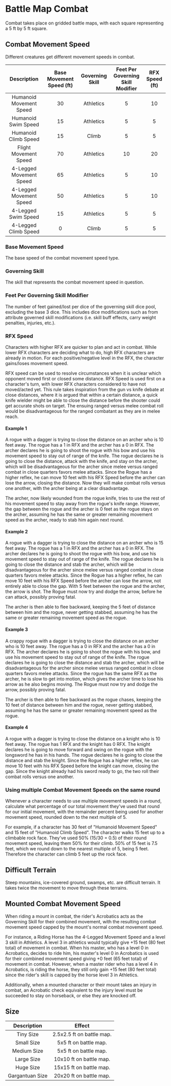 # Battle Map Combat

Combat takes place on gridded battle maps, with each square representing a 5 ft by 5 ft square.

## Combat Movement Speed

Different creatures get different movement speeds in combat.

|         Description          | Base Movement Speed (ft) | Governing Skill | Feet Per Governing<br />Skill Modifier | RFX Speed (ft) |
| :--------------------------: | :----------------------: | :-------------: | :------------------------------------: | :------------: |
|   Humanoid Movement Speed    |            30            |    Athletics    |                   5                    |       10       |
|     Humanoid Swim Speed      |            15            |    Athletics    |                   5                    |       5        |
|     Humanoid Climb Speed     |            15            |      Climb      |                   5                    |       5        |
|    Flight Movement Speed     |            70            |    Athletics    |                   10                   |       20       |
| 4-Legged Movement Speed |            65            |    Athletics    |                   5                    |       10       |
|   4-Legged Movement Speed    |            50            |    Athletics    |                   5                    |       10       |
|     4-Legged Swim Speed      |            15            |    Athletics    |                   5                    |       5        |
|     4-Legged Climb Speed     |            0             |      Climb      |                   5                    |       5        |

### Base Movement Speed

The base speed of the combat movement speed type.

### Governing Skill

The skill that represents the combat movement speed in question.

### Feet Per Governing Skill Modifier

The number of feet gained/lost per dice of the governing skill dice pool, excluding the base 3 dice. This includes dice modifications such as from attribute governed skill modifications (i.e. skill buff effects, carry weight penalties, injuries, etc.).

### RFX Speed

Characters with higher RFX are quicker to plan and act in combat. While lower RFX characters are deciding what to do, high RFX characters are already in motion. For each positive/negative level in the RFX, the character gains/loses movement speed.

RFX speed can be used to resolve circumstances when it is unclear which opponent moved first or closed some distance. RFX Speed is used first on a character's turn, with lower RFX characters considered to have not moved/acted yet. This rule takes inspiration from the gun vs knife debate at close distances, where it is argued that within a certain distance, a quick knife wielder might be able to close the distance before the shooter could get accurate shots on target. The ensuing ranged versus melee combat roll would be disadvantageous for the ranged combatant as they are in melee reach.

#### Example 1

A rogue with a dagger is trying to close the distance on an archer who is 10 feet away. The rogue has a 1 in RFX and the archer has a 0 in RFX. The archer declares he is going to shoot the rogue with his bow and use his movement speed to stay out of range of the knife. The rogue declares he is going to close the distance, attack with the knife, and stay on the archer, which will be disadvantageous for the archer since melee versus ranged combat in close quarters favors melee attacks. Since the Rogue has a higher reflex, he can move 10 feet with his RFX Speed before the archer can lose the arrow, closing the distance. Now they will make combat rolls versus one another, with the archer being at a clear disadvantage.

The archer, now likely wounded from the rogue knife, tries to use the rest of his movement speed to stay away from the rogue's knife range. However, the gap between the rogue and the archer is 0 feet as the rogue stays on the archer, assuming he has the same or greater remaining movement speed as the archer, ready to stab him again next round.

#### Example 2

A rogue with a dagger is trying to close the distance on an archer who is 15 feet away. The rogue has a 1 in RFX and the archer has a 0 in RFX. The archer declares he is going to shoot the rogue with his bow, and use his movement speed to stay out of range of the knife. The rogue declares he is going to close the distance and stab the archer, which will be disadvantageous for the archer since melee versus ranged combat in close quarters favors melee attacks. Since the Rogue has a higher reflex, he can move 10 feet with his RFX Speed before the archer can lose the arrow, not entirely able to close the gap. With 5 feet between the rogue and the archer, the arrow is shot. The Rogue must now try and dodge the arrow, before he can attack, possibly proving fatal.

The archer is then able to flee backward, keeping the 5 feet of distance between him and the rogue, never getting stabbed, assuming he has the same or greater remaining movement speed as the rogue.

#### Example 3

A crappy rogue with a dagger is trying to close the distance on an archer who is 10 feet away. The rogue has a 0 in RFX and the archer has a 0 in RFX. The archer declares he is going to shoot the rogue with his bow, and use his movement speed to stay out of range of the knife. The rogue declares he is going to close the distance and stab the archer, which will be disadvantageous for the archer since melee versus ranged combat in close quarters favors melee attacks. Since the rogue has the same RFX as the archer, he is slow to get into motion, which gives the archer time to lose his arrow as he also begins moving. The Rogue must now try and dodge the arrow, possibly proving fatal.

The archer is then able to flee backward as the rogue chases, keeping the 10 feet of distance between him and the rogue, never getting stabbed, assuming he has the same or greater remaining movement speed as the rogue.

#### Example 4

A rogue with a dagger is trying to close the distance on a knight who is 10 feet away. The rogue has 1 RFX and the knight has 0 RFX. The knight declares he is going to move forward and swing on the rogue with the longsword he has in his hands. The rogue declares he is going to close the distance and stab the knight. Since the Rogue has a higher reflex, he can move 10 feet with his RFX Speed before the knight can move, closing the gap. Since the knight already had his sword ready to go, the two roll their combat rolls versus one another.

### Using multiple Combat Movement Speeds on the same round

Whenever a character needs to use multiple movement speeds in a round, calculate what percentage of our total movement they've used that round for our initial movement, with the remainder percent being used for another movement speed, rounded down to the next multiple of 5.

For example, if a character has 30 feet of "Humanoid Movement Speed" and 15 feet of "Humanoid Climb Speed". The character walks 15 feet up to a climbable rock face. They've used 50% (15/30 = 0.5) of their round movement speed, leaving them 50% for their climb. 50% of 15 feet is 7.5 feet, which we round down to the nearest multiple of 5, being 5 feet. Therefore the character can climb 5 feet up the rock face.

## Difficult Terrain

Steep mountains, ice-covered ground, swamps, etc. are difficult terrain. It takes twice the movement to move through these terrains.

## Mounted Combat Movement Speed

When riding a mount in combat, the rider's Acrobatics acts as the Governing Skill for their combined movement, with the resulting combat movement speed capped by the mount's normal combat movement speed.

For instance, a Riding Horse has the 4-Legged Movement Speed and a level 3 skill in Athletics. A level 3 in athletics would typically give +15 feet (80 feet total) of movement in combat. When his master, who has a level 0 in Acrobatics, decides to ride him, his master's level 0 in Acrobatics is used for their combined movement speed giving +0 feet (65 feet total) of movement in combat. However, when a master rider who has a level 4 in Acrobatics, is riding the horse, they still only gain +15 feet (80 feet total) since the rider's skill is capped by the horse level 3 in Athletics.

Additionally, when a mounted character or their mount takes an injury in combat, an Acrobatic check equivalent to the injury level must be succeeded to stay on horseback, or else they are knocked off.

## Size

|   Description   |          Effect           |
| :-------------: | :-----------------------: |
|    Tiny Size    | 2.5x2.5 ft on battle map. |
|   Small Size    |   5x5 ft on battle map.   |
|   Medium Size   |   5x5 ft on battle map.   |
|   Large Size    |  10x10 ft on battle map.  |
|    Huge Size    |  15x15 ft on battle map.  |
| Gargantuan Size |  20x20 ft on battle map.  |
